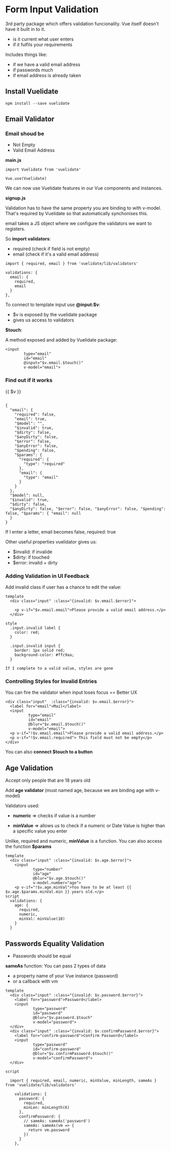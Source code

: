 # Form Input Validation

3rd party package which offers validation funcionality. Vue itself doesn't have it built in to it.

* is it current what user enters
* if it fulfils your requirements

Includes things like: 

* if we have a valid email address 
* if passwords much
* if email address is already taken

## Install Vuelidate
```
npm install --save vuelidate
```

## Email Validator

### Email shoud be
* Not Empty
* Valid Email Address

**main.js**

```
import Vuelidate from 'vuelidate'

Vue.use(Vuelidate)
```

We can now use Vuelidate features in our Vue components and instances.

**signup.js**

Validation has to have the same property you are binding to with v-model. That's required by Vuelidate so that automatically synchonises this.

email takes a JS object where we configure the validators we want to registers. 

So **import validators**:

* required (check if field is not empty)
* email (check if it's a valid email address)

```
import { required, email } from 'vuelidate/lib/validators'

validations: {
  email: {
    required,
    email
  }
},
```

To connect to template input use **@input:$v**:

* $v is exposed by the vuelidate package
* gives us access to validators

**$touch**:

A method exposed and added by Vuelidate package:

```
<input
        type="email"
        id="email"
        @input="$v.email.$touch()"
        v-model="email">
```

### Find out if it works

{{ $v }}

```

{ 
  "email": { 
    "required": false, 
    "email": true, 
    "$model": "", 
    "$invalid": true, 
    "$dirty": false, 
    "$anyDirty": false, 
    "$error": false, 
    "$anyError": false, 
    "$pending": false, 
    "$params": { 
      "required": { 
        "type": "required" 
      }, 
      "email": { 
        "type": "email" 
      } 
    } 
  }, 
  "$model": null, 
  "$invalid": true, 
  "$dirty": false, 
  "$anyDirty": false, "$error": false, "$anyError": false, "$pending": false, "$params": { "email": null 
  } 
}
```

If I enter a letter, email becomes false, required: true

Other useful properties vuelidator gives us:

* $invalid: if invalide
* $dirty: if touched
* $error: invalid + dirty

### Adding Validation in UI Feedback

Add invalid class if user has a chance to edit the value:

```
template
  <div class="input" :class="{invalid: $v.email.$error}">
    
    <p v-if="$v.email.email">Please provide a valid email address.</p>
  </div>

style
  .input.invalid label {
    color: red;
  }

  .input.invalid input {
    border: 1px solid red;
    background-color: #ffc9aa;
  }

If I complete to a valid value, styles are gone
```

### Controlling Styles for Invalid Entries

You can fire the validator when input loses focus == Better UX

```
<div class="input"  :class="{invalid: $v.email.$error}">
  <label for="email">Mail</label>
  <input
          type="email"
          id="email"
          @blur="$v.email.$touch()"
          v-model="email">
  <p v-if="!$v.email.email">Please provide a valid email address.</p>
  <p v-if="!$v.email.required"> This field must not be empty</p>
</div>
```

You can also **connect $touch to a button**


## Age Validation

Accept only people that are 18 years old

Add **age validator** (must named age, because we are binding age with v-model)

Validators used:

* **numeric** => checks if value is a number

* **minValue** => allows us to check if a numeric or Date Value is higher than a specific value you enter

Unlike, required and numeric, **minValue** is a function. You can also access the function **$params**


```
template
  <div class="input" :class="{invalid: $v.age.$error}">
    <input
            type="number"
            id="age"
            @blur="$v.age.$touch()"
            v-model.number="age">
    <p v-if="!$v.age.minVal">You have to be at least {{ $v.age.$params.minVal.min }} years old.</p> 
script
  validations: {
    age: {
      required,
      numeric,
      minVal: minValue(18)
    }
  }
```

## Passwords Equality Validation

* Passwords should be equal

**sameAs** function: You can pass 2 types of data

* a property name of your Vue instance (password)
* or a callback with vm

```
template
  <div class="input" :class="{invalid: $v.password.$error}">
    <label for="password">Password</label>
    <input
            type="password"
            id="password"
            @blur="$v.password.$touch"
            v-model="password">
  </div>
  <div class="input" :class="{invalid: $v.confirmPassword.$error}">
    <label for="confirm-password">Confirm Password</label>
    <input
            type="password"
            id="confirm-password"
            @blur="$v.confirmPassword.$touch()"
            v-model="confirmPassword">
  </div>

script

  import { required, email, numeric, minValue, minLength, sameAs } from 'vuelidate/lib/validators'
  
    validations: {
      password: {
        required,
        minLen: minLength(6)
      },
      confirmPassword: {
        // sameAs: sameAs('password')
        sameAs: sameAs(vm => {
          return vm.password
        })
      }
    },

```
